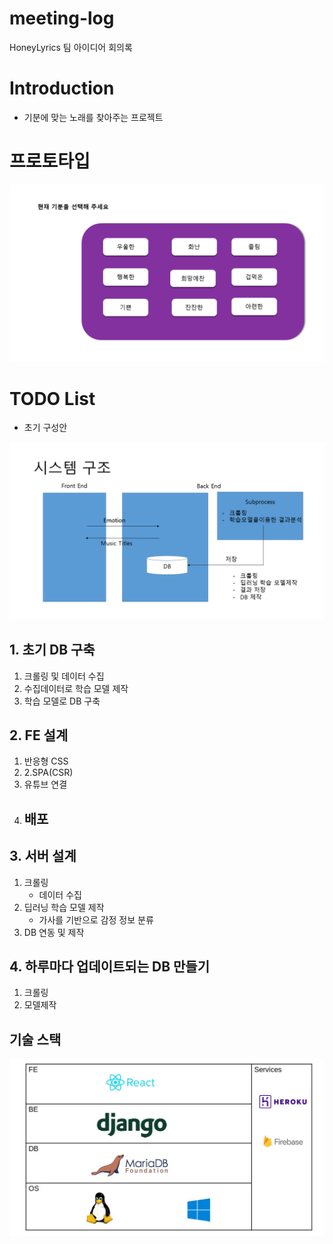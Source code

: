 # meeting-log
HoneyLyrics 팀 아이디어 회의록

# Introduction
 - 기분에 맞는 노래를 찾아주는 프로젝트
# 프로토타입
<img src= ./Presentation1/Slide1.PNG>


# TODO List
- 초기 구성안
<img src= ./Presentation1/Slide2.PNG>

## 1. 초기 DB 구축
1. 크롤링 및 데이터 수집
2. 수집데이터로 학습 모델 제작
3. 학습 모델로 DB 구축 
## 2. FE 설계
1. 반응형 CSS
2. 2.SPA(CSR)
3. 유튜브 연결
4. 배포
   - 
## 3. 서버 설계
1. 크롤링
    - 데이터 수집
2. 딥러닝 학습 모델 제작
   - 가사를 기반으로 감정 정보 분류
3. DB 연동 및 제작

## 4. 하루마다 업데이트되는 DB 만들기
1. 크롤링 
2. 모델제작

## 기술 스택
<img src= ./Presentation1/TechStack.jpg>

